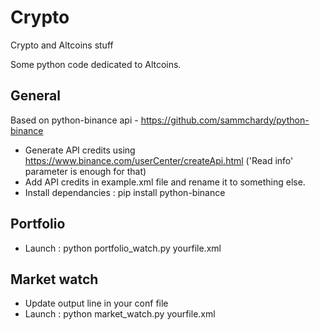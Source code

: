 # Crypto
Crypto and Altcoins stuff

Some python code dedicated to Altcoins.

## General

Based on python-binance api - https://github.com/sammchardy/python-binance

- Generate API credits using https://www.binance.com/userCenter/createApi.html
('Read info' parameter is enough for that)
- Add API credits in example.xml file and rename it to something else.
- Install dependancies : pip install python-binance

## Portfolio

- Launch : python portfolio_watch.py yourfile.xml

## Market watch

- Update output line in your conf file
- Launch : python market_watch.py yourfile.xml
